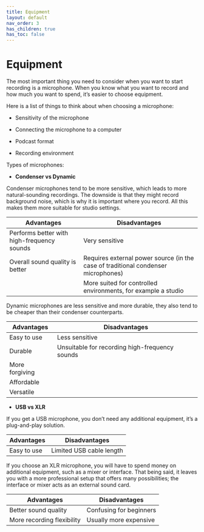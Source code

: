 ```yaml
---
title: Equipment
layout: default
nav_order: 3
has_children: true
has_toc: false
---
```

# Equipment 

The most important thing you need to consider when you want to start recording is a microphone. When you know what you want to record and how much you want to spend, it’s easier to choose equipment. 

Here is a list of things to think about when choosing a microphone: 

- Sensitivity of the microphone

- Connecting the microphone to a computer

- Podcast format

- Recording environment

 

Types of microphones: 

- **Condenser vs Dynamic** 

 

Condenser microphones tend to be more sensitive, which leads to more natural-sounding recordings. The downside is that they might record background noise, which is why it is important where you record. All this makes them more suitable for studio settings. 

| Advantages | Disadvantages |
|------------|----------------|
| Performs better with high-frequency sounds| Very sensitive |
| Overall sound quality is better | Requires external power source (in the case of traditional condenser microphones)|
| | More suited for controlled environments, for example a studio |

 

Dynamic microphones are less sensitive and more durable, they also tend to be cheaper than their condenser counterparts. 

| Advantages | Disadvantages |
|------------|----------------|
| Easy to use | Less sensitive |
| Durable | Unsuitable for recording high-frequency sounds|
| More forgiving | |
| Affordable  | |
| Versatile  ||


 

- **USB vs XLR**

 

If you get a USB microphone, you don’t need any additional equipment, it’s a plug-and-play solution.

| Advantages | Disadvantages |
|------------|----------------|
| Easy to use | Limited USB cable length |


 

If you choose an XLR microphone, you will have to spend money on additional equipment, such as a mixer or interface. That being said, it leaves you with a more professional setup that offers many possibilities; the interface or mixer acts as an external sound card. 

 

| Advantages | Disadvantages |
|------------|----------------|
|Better sound quality | Confusing for beginners|
|More recording flexibility | Usually more expensive|



 